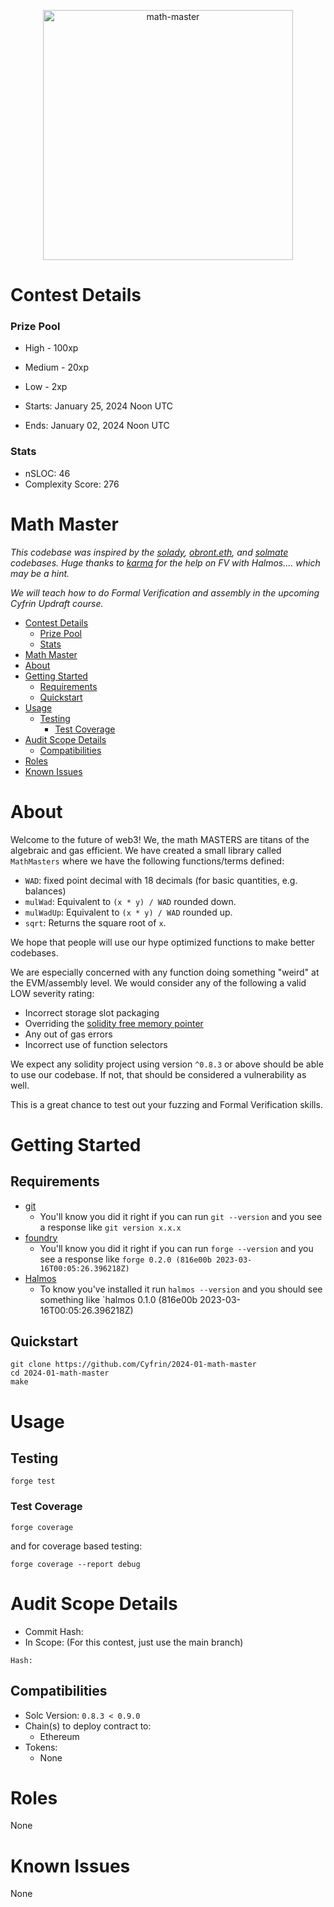 <p align="center">
<img src="https://res.cloudinary.com/droqoz7lg/image/upload/c_pad,ar_1:1/v1705943138/math-master_ctp4wc.png" width="400" alt="math-master">
<br/>

# Contest Details

### Prize Pool

- High - 100xp
- Medium - 20xp
- Low - 2xp

- Starts: January 25, 2024 Noon UTC
- Ends: January 02, 2024 Noon UTC

### Stats

- nSLOC: 46
- Complexity Score: 276

# Math Master

_This codebase was inspired by the [solady](https://github.com/Vectorized/solady), [obront.eth](https://twitter.com/zachobront), and [solmate](https://github.com/transmissions11/solmate) codebases. Huge thanks to [karma](https://twitter.com/0xkarmacoma) for the help on FV with Halmos.... which may be a hint._

_We will teach how to do Formal Verification and assembly in the upcoming Cyfrin Updraft course._

- [Contest Details](#contest-details)
    - [Prize Pool](#prize-pool)
    - [Stats](#stats)
- [Math Master](#math-master)
- [About](#about)
- [Getting Started](#getting-started)
  - [Requirements](#requirements)
  - [Quickstart](#quickstart)
- [Usage](#usage)
  - [Testing](#testing)
    - [Test Coverage](#test-coverage)
- [Audit Scope Details](#audit-scope-details)
  - [Compatibilities](#compatibilities)
- [Roles](#roles)
- [Known Issues](#known-issues)

# About

Welcome to the future of web3! We, the math MASTERS are titans of the algebraic and gas efficient. We have created a small library called `MathMasters` where we have the following functions/terms defined:

- `WAD`: fixed point decimal with 18 decimals (for basic quantities, e.g. balances)
- `mulWad`: Equivalent to `(x * y) / WAD` rounded down.
- `mulWadUp`: Equivalent to `(x * y) / WAD` rounded up.
- `sqrt`: Returns the square root of `x`.

We hope that people will use our hype optimized functions to make better codebases.

We are especially concerned with any function doing something "weird" at the EVM/assembly level. We would consider any of the following a valid LOW severity rating:

- Incorrect storage slot packaging
- Overriding the [solidity free memory pointer](https://docs.soliditylang.org/en/latest/internals/layout_in_memory.html)
- Any out of gas errors
- Incorrect use of function selectors

We expect any solidity project using version `^0.8.3` or above should be able to use our codebase. If not, that should be considered a vulnerability as well.

This is a great chance to test out your fuzzing and Formal Verification skills.

# Getting Started

## Requirements

- [git](https://git-scm.com/book/en/v2/Getting-Started-Installing-Git)
  - You'll know you did it right if you can run `git --version` and you see a response like `git version x.x.x`
- [foundry](https://getfoundry.sh/)
  - You'll know you did it right if you can run `forge --version` and you see a response like `forge 0.2.0 (816e00b 2023-03-16T00:05:26.396218Z)`
- [Halmos](https://github.com/a16z/halmos)
  - To know you've installed it run `halmos --version` and you should see something like `halmos 0.1.0 (816e00b 2023-03-16T00:05:26.396218Z)

## Quickstart

```
git clone https://github.com/Cyfrin/2024-01-math-master
cd 2024-01-math-master
make
```

# Usage

## Testing

```
forge test
```

### Test Coverage

```
forge coverage
```

and for coverage based testing:

```
forge coverage --report debug
```

# Audit Scope Details

- Commit Hash:
- In Scope:
  (For this contest, just use the main branch)

```
Hash:
```

## Compatibilities

- Solc Version: `0.8.3 < 0.9.0`
- Chain(s) to deploy contract to:
  - Ethereum
- Tokens:
  - None

# Roles

None

# Known Issues

None
